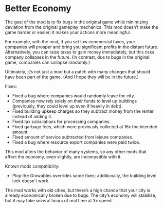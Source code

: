 # Better Economy

The goal of the mod is to fix bugs in the original game while minimizing deviation from the original gameplay mechanics.
This mod doesn’t make the game harder or easier; it makes your actions more meaningful.

For example, with the mod, if you set low commercial taxes, your companies will prosper and bring you significant profits in the distant future. Alternatively, you can raise taxes to gain money immediately, but this risks company collapses in the future. (In contrast, due to bugs in the original game, companies can collapse randomly.)

Ultimately, it’s not just a mod but a patch with many changes that should have been part of the game. (And I hope they will be in the future.)

Fixes:
- Fixed a bug where companies would randomly leave the city.
- Companies now rely solely on their funds to level up buildings (previously, they could level up even if heavily in debt).
- Fixed building upkeep charges so they subtract money from the renter instead of adding it.
- Fixed tax calculations for processing companies.
- Fixed garbage fees, which were previously collected at 16x the intended amount.
- Fixed amount of service subtracted from leisure companies.
- Fixed a bug where resource export companies were paid twice.

This mod alters the behavior of many systems, so any other mods that affect the economy, even slightly, are incompatible with it.

Known mods compatibility:
- Plop the Growables overrides some fixes; additionally, the building level lock doesn't work.

The mod works with old cities, but there’s a high chance that your city is already economically broken due to bugs. The city’s economy will stabilize, but it may take several hours of real time at 3x speed.
